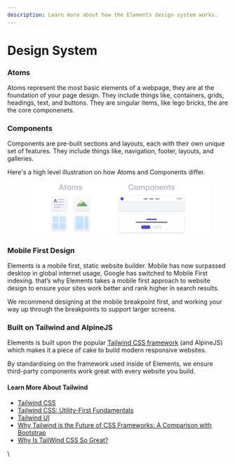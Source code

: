 ```yaml
---
description: Learn more about how the Elements design system works.
---
```


# Design System

### Atoms

Atoms represent the most basic elements of a webpage, they are at the foundation of your page design. They include things like, containers, grids, headings, text, and buttons. They are singular items, like lego bricks, the are the core componenets.

### Components

Components are pre-built sections and layouts, each with their own unique set of features. They include things like, navigation, footer, layouts, and galleries.

Here's a high level illustration on how Atoms and Components differ.

<figure><img src="../.gitbook/assets/atoms_and_components (1).png" alt=""><figcaption></figcaption></figure>

### Mobile First Design

Elements is a mobile first, static website builder. Mobile has now surpassed desktop in global internet usage, Google has switched to Mobile First indexing. that’s why Elements takes a mobile first approach to website design to ensure your sites work better and rank higher in search results.

We recommend designing at the mobile breakpoint first, and working your way up through the breakpoints to support larger screens.

### Built on Tailwind and AlpineJS

Elements is built upon the popular [Tailwind CSS framework](https://tailwindcss.com/) (and AlpineJS) which makes it a piece of cake to build modern responsive websites.

By standardising on the framework used inside of Elements, we ensure third-party components work great with every website you build.&#x20;

#### Learn More About Tailwind

* [Tailwind CSS](https://tailwindcss.com)
* [Tailwind CSS: Utility-First Fundamentals](https://tailwindcss.com/docs/utility-first)
* [Tailwind UI](https://tailwindui.com)
* [Why Tailwind is the Future of CSS Frameworks: A Comparison with Bootstrap](https://b-benjithomas.medium.com/why-tailwind-is-the-future-of-css-frameworks-a-comparison-with-bootstrap-aabe9a9c2166)
* [Why Is TailWind CSS So Great?](https://medium.com/codex/why-is-tailwind-css-so-great-20c407108ae1)



\
